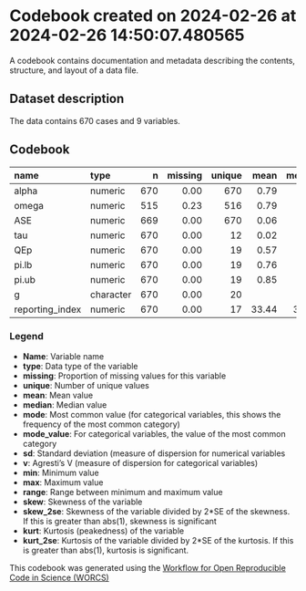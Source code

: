 Codebook created on 2024-02-26 at 2024-02-26 14:50:07.480565
================

A codebook contains documentation and metadata describing the contents,
structure, and layout of a data file.

## Dataset description

The data contains 670 cases and 9 variables.

## Codebook

| name            | type      |   n | missing | unique |  mean | median |  mode | mode_value |    sd |    v |   min |   max | range |  skew | skew_2se |  kurt | kurt_2se |
|:----------------|:----------|----:|--------:|-------:|------:|-------:|------:|-----------:|------:|-----:|------:|------:|------:|------:|---------:|------:|---------:|
| alpha           | numeric   | 670 |    0.00 |    670 |  0.79 |   0.84 |  0.84 |            |  0.17 |      | -0.55 |  0.97 |  1.52 | -2.67 |   -14.11 | 10.40 |    27.58 |
| omega           | numeric   | 515 |    0.23 |    516 |  0.79 |   0.84 |  0.84 |            |  0.16 |      |  0.00 |  0.97 |  0.97 | -2.36 |   -10.95 |  6.74 |    15.69 |
| ASE             | numeric   | 669 |    0.00 |    670 |  0.06 |   0.05 |  0.05 |            |  0.05 |      |  0.01 |  0.54 |  0.53 |  3.92 |    20.72 | 29.84 |    79.06 |
| tau             | numeric   | 670 |    0.00 |     12 |  0.02 |   0.00 |  0.00 |            |  0.03 |      |  0.00 |  0.11 |  0.11 |  1.59 |     8.41 |  2.14 |     5.66 |
| QEp             | numeric   | 670 |    0.00 |     19 |  0.57 |   0.81 |  0.81 |            |  0.42 |      |  0.00 |  1.00 |  1.00 | -0.38 |    -2.00 | -1.61 |    -4.26 |
| pi.lb           | numeric   | 670 |    0.00 |     19 |  0.76 |   0.84 |  0.84 |            |  0.19 |      | -0.01 |  0.94 |  0.96 | -2.39 |   -12.67 |  6.39 |    16.95 |
| pi.ub           | numeric   | 670 |    0.00 |     19 |  0.85 |   0.87 |  0.87 |            |  0.10 |      |  0.43 |  0.96 |  0.53 | -2.53 |   -13.38 |  8.00 |    21.21 |
| g               | character | 670 |    0.00 |     20 |       |        | 74.00 |          5 |       | 0.92 |       |       |       |       |          |       |          |
| reporting_index | numeric   | 670 |    0.00 |     17 | 33.44 |  31.00 | 31.00 |            | 14.89 |      | 10.00 | 73.00 | 63.00 |  0.29 |     1.55 | -0.29 |    -0.78 |

### Legend

- **Name**: Variable name
- **type**: Data type of the variable
- **missing**: Proportion of missing values for this variable
- **unique**: Number of unique values
- **mean**: Mean value
- **median**: Median value
- **mode**: Most common value (for categorical variables, this shows the
  frequency of the most common category)
- **mode_value**: For categorical variables, the value of the most
  common category
- **sd**: Standard deviation (measure of dispersion for numerical
  variables
- **v**: Agresti’s V (measure of dispersion for categorical variables)
- **min**: Minimum value
- **max**: Maximum value
- **range**: Range between minimum and maximum value
- **skew**: Skewness of the variable
- **skew_2se**: Skewness of the variable divided by 2\*SE of the
  skewness. If this is greater than abs(1), skewness is significant
- **kurt**: Kurtosis (peakedness) of the variable
- **kurt_2se**: Kurtosis of the variable divided by 2\*SE of the
  kurtosis. If this is greater than abs(1), kurtosis is significant.

This codebook was generated using the [Workflow for Open Reproducible
Code in Science (WORCS)](https://osf.io/zcvbs/)
